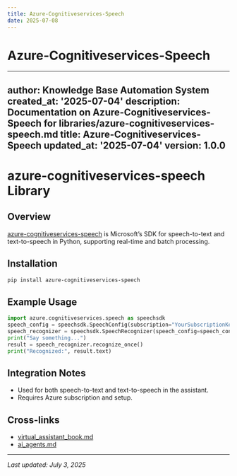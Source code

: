 ```yaml
---
title: Azure-Cognitiveservices-Speech
date: 2025-07-08
---
```


# Azure-Cognitiveservices-Speech

---
author: Knowledge Base Automation System
created_at: '2025-07-04'
description: Documentation on Azure-Cognitiveservices-Speech for libraries/azure-cognitiveservices-speech.md
title: Azure-Cognitiveservices-Speech
updated_at: '2025-07-04'
version: 1.0.0
---

# azure-cognitiveservices-speech Library

## Overview
[azure-cognitiveservices-speech](https://pypi.org/project/azure-cognitiveservices-speech/) is Microsoft’s SDK for speech-to-text and text-to-speech in Python, supporting real-time and batch processing.

## Installation
```sh
pip install azure-cognitiveservices-speech
```

## Example Usage
```python
import azure.cognitiveservices.speech as speechsdk
speech_config = speechsdk.SpeechConfig(subscription="YourSubscriptionKey", region="YourServiceRegion")
speech_recognizer = speechsdk.SpeechRecognizer(speech_config=speech_config)
print("Say something...")
result = speech_recognizer.recognize_once()
print("Recognized:", result.text)
```

## Integration Notes
- Used for both speech-to-text and text-to-speech in the assistant.
- Requires Azure subscription and setup.

## Cross-links
- [virtual_assistant_book.md](../virtual_assistant_book.md)
- [ai_agents.md](../ai_agents.md)

---
_Last updated: July 3, 2025_
